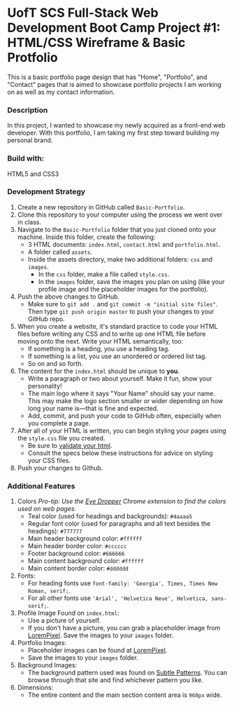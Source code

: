 # UofT SCS Full-Stack Web Development Boot Camp Project #1: HTML/CSS  Wireframe & Basic Protfolio

This is a basic portfolio page design that has "Home",  "Portfolio", and "Contact" pages that is aimed to showcase portfolio projects I am working on as well as my contact information.

### Description

In this project, I wanted to showcase my newly acquired as a front-end web developer. With this  portfolio, I am taking my first step toward building my personal brand.

### Build with:

HTML5 and CSS3

### Development Strategy

1. Create a new repository in GitHub called `Basic-Portfolio`.
2. Clone this repository to your computer using the process we went over in class.
3. Navigate to the `Basic-Portfolio` folder that you just cloned onto your machine. Inside this folder, create the following:
    - 3 HTML documents: `index.html`, `contact.html` and `portfolio.html`.
    - A folder called `assets`.
    - Inside the assets directory, make two additional folders: `css` and `images`.
        - In the `css` folder, make a file called `style.css`.
        - In the `images` folder, save the images you plan on using (like your profile image and the placeholder images for the portfolio).
4. Push the above changes to GitHub.
    - Make sure to `git add .` and `git commit -m "initial site files"`. Then type `git push origin master` to push your changes to your GitHub repo.
5. When you create a website, it's standard practice to code your HTML files before writing any CSS and to write up one HTML file before moving onto the next. Write your HTML semantically, too:
    - If something is a heading, you use a heading tag.
    - If something is a list, you use an unordered or ordered list tag.
    - So on and so forth.
6. The content for the `index.html` should be unique to **you**.
    - Write a paragraph or two about yourself. Make it fun, show your personality!
    - The main logo where it says "Your Name" should say your name. This may make the logo section smaller or wider depending on how long your name is—that is fine and expected.
    - Add, commit, and push your code to GitHub often, especially when you complete a page.
7. After all of your HTML is written, you can begin styling your pages using the `style.css` file you created.
    - Be sure to [validate your html](https://validator.w3.org/#validate_by_input).
    - Consult the specs below these instructions for advice on styling your CSS files.
8. Push your changes to Github.

### Additional Features

1. Colors *Pro-tip: Use the [Eye Dropper](https://chrome.google.com/webstore/detail/eye-dropper/hmdcmlfkchdmnmnmheododdhjedfccka) Chrome extension to find the colors used on web pages.*
    - Teal color (used for headings and backgrounds): `#4aaaa5`
    - Regular font color (used for paragraphs and all text besides the headings): `#777777`
    - Main header background color: `#ffffff`
    - Main header border color: `#cccccc`
    - Footer background color: `#666666`
    - Main content background color: `#ffffff`
    - Main content border color: `#dddddd`
2. Fonts:
    - For heading fonts use `font-family: 'Georgia', Times, Times New Roman, serif;`.
    - For all other fonts use `'Arial', 'Helvetica Neue', Helvetica, sans-serif;`.
3. Profile Image Found on `index.html`:
    - Use a picture of yourself.
    - If you don't have a picture, you can grab a placeholder image from [LoremPixel](http://lorempixel.com/). Save the images to your `images` folder.
4. Portfolio Images:
    - Placeholder images can be found at [LoremPixel](http://lorempixel.com/).
    - Save the images to your `images` folder.
5. Background Images:
    - The background pattern used was found on [Subtle Patterns](https://subtlepatterns.com/). You can browse through that site and find whichever pattern you like.
6. Dimensions:
    - The entire content and the main section content area is `960px` wide.
